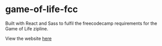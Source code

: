 # game-of-life-fcc

Built with React and Sass to fulfil the freecodecamp requirements for the Game of Life zipline.

View the website [here](https://yeastmaker.github.io/game-of-life-fcc/)